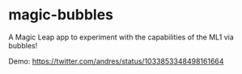 # magic-bubbles
A Magic Leap app to experiment with the capabilities of the ML1 via bubbles!

Demo: https://twitter.com/andres/status/1033853348498161664

